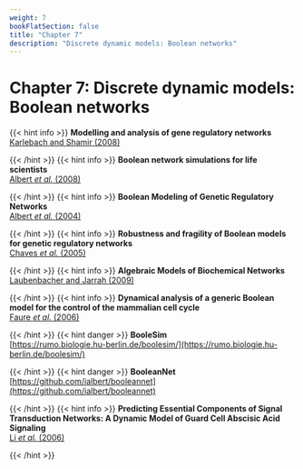 ```yaml
---
weight: 7
bookFlatSection: false
title: "Chapter 7"
description: "Discrete dynamic models: Boolean networks"
---
```


# Chapter 7: Discrete dynamic models: Boolean networks

{{< hint info >}}
**Modelling and analysis of gene regulatory networks**   
[Karlebach and Shamir (2008)](http://doi.org/)


{{< /hint >}}
{{< hint info >}}
**Boolean network simulations for life scientists**   
[Albert _et al._ (2008)](http://doi.org/)


{{< /hint >}}
{{< hint info >}}
**Boolean Modeling of Genetic Regulatory Networks**   
[Albert _et al._ (2004)](http://doi.org/)


{{< /hint >}}
{{< hint info >}}
**Robustness and fragility of Boolean models for genetic regulatory networks**   
[Chaves _et al._ (2005)](http://doi.org/)


{{< /hint >}}
{{< hint info >}}
**Algebraic Models of Biochemical Networks**   
[Laubenbacher and Jarrah (2009)](http://doi.org/)


{{< /hint >}}
{{< hint info >}}
**Dynamical analysis of a generic Boolean model for the control of the mammalian cell cycle**   
[Faure _et al._ (2006)](http://doi.org/)


{{< /hint >}}
{{< hint danger >}}
**BooleSim**   
[https://rumo.biologie.hu-berlin.de/boolesim/](https://rumo.biologie.hu-berlin.de/boolesim/)


{{< /hint >}}
{{< hint danger >}}
**BooleanNet**   
[https://github.com/ialbert/booleannet](https://github.com/ialbert/booleannet)


{{< /hint >}}
{{< hint info >}}
**Predicting Essential Components of Signal Transduction Networks: A Dynamic Model of Guard Cell Abscisic Acid Signaling**   
[Li _et al._ (2006)](http://doi.org/)


{{< /hint >}}
